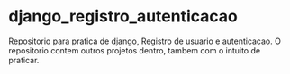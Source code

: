 # django_registro_autenticacao
 Repositorio para pratica de django, Registro de usuario e autenticacao.
 O repositorio contem outros projetos dentro, tambem com o intuito de praticar.

